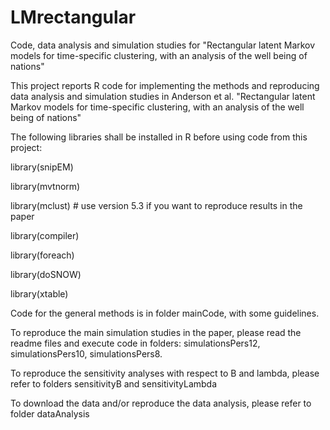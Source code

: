 # LMrectangular
Code, data analysis and simulation studies for "Rectangular latent Markov models for time-specific   clustering, with an analysis of the well being of                           nations"

This project reports R code for implementing the methods and reproducing
data analysis and simulation studies in Anderson et al. "Rectangular
latent Markov models for time-specific   clustering, with an analysis
of the well being of                           nations"

The following libraries shall be installed in R before using code from
this project:

library(snipEM)

library(mvtnorm)

library(mclust) # use version 5.3 if you want to reproduce results in the paper

library(compiler)

library(foreach)

library(doSNOW)

library(xtable)

Code for the general methods is in folder mainCode, with some guidelines. 

To reproduce the main simulation studies in the paper, please read the
readme files and execute code in folders: simulationsPers12, simulationsPers10, simulationsPers8. 

To reproduce the sensitivity analyses with respect to B and lambda, please refer to folders sensitivityB and sensitivityLambda

To download the data and/or reproduce the data analysis, please refer to folder dataAnalysis

